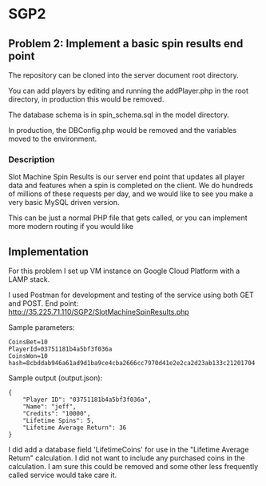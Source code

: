 # SGP2
## Problem 2: Implement a basic spin results end point

The repository can be cloned into the server document root directory.
 
You can add players by editing and running the addPlayer.php in the root directory, 
in production this would be removed.

The database schema is in spin_schema.sql in the model directory.

In production, the DBConfig.php would be removed and the variables moved to the 
environment.  

### Description

Slot Machine Spin Results is our server end point that updates all player data and features when a spin is completed on the client. We do hundreds of millions of these requests per day, and we would like to see you make a very basic MySQL driven version.

This can be just a normal PHP file that gets called, or you can implement more modern routing if you would like

## Implementation
For this problem I set up VM instance on Google Cloud Platform with a LAMP stack.

I used Postman for development and testing of the service using both GET and POST.
End point: http://35.225.71.110/SGP2/SlotMachineSpinResults.php

Sample parameters:
```
CoinsBet=10
PlayerId=03751181b4a5bf3f036a
CoinsWon=10
hash=8cbddab946a61ad9d1ba9ce4cba2666cc7970d41e2e2ca2d23ab133c21201704
```

Sample output (output.json):
```
{
    "Player ID": "03751181b4a5bf3f036a",
    "Name": "jeff",
    "Credits": "10000",
    "Lifetime Spins": 5,
    "Lifetime Average Return": 36
}
```

I did add a database field 'LifetimeCoins' for use in the "Lifetime Average Return" 
calculation. I did not want to include any purchased coins in the
calculation. I am sure this could be removed and some other less frequently called service 
would take care it.